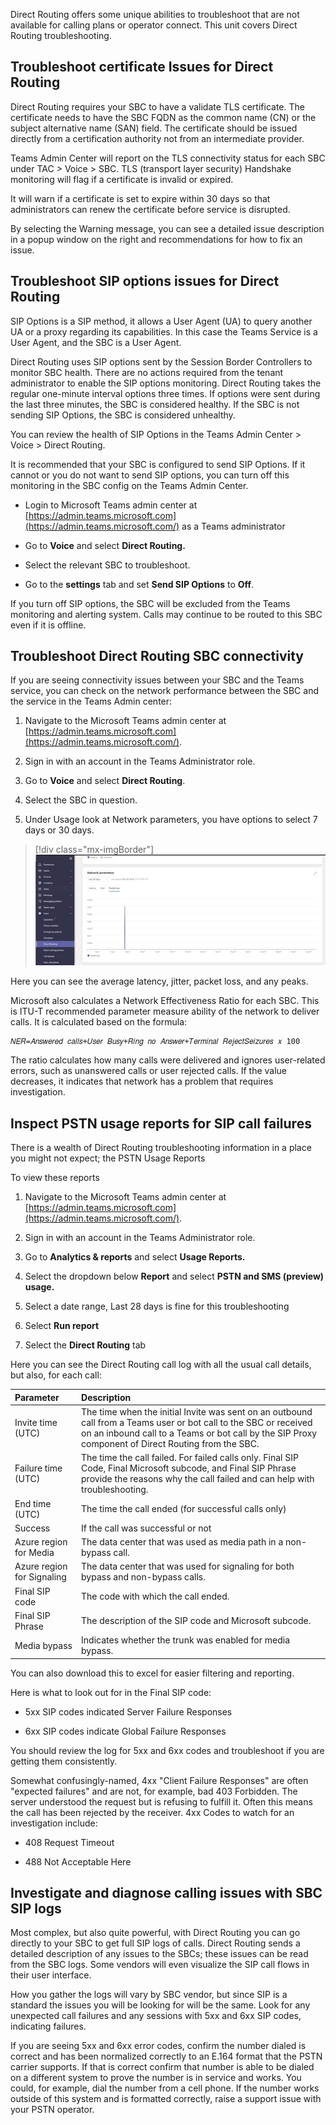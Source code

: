 Direct Routing offers some unique abilities to troubleshoot that are not available for calling plans or operator connect. This unit covers Direct Routing troubleshooting.

## Troubleshoot certificate Issues for Direct Routing

Direct Routing requires your SBC to have a validate TLS certificate. The certificate needs to have the SBC FQDN as the common name (CN) or the subject alternative name (SAN) field. The certificate should be issued directly from a certification authority not from an intermediate provider.

Teams Admin Center will report on the TLS connectivity status for each SBC under TAC > Voice > SBC. TLS (transport layer security) Handshake monitoring will flag if a certificate is invalid or expired.

It will warn if a certificate is set to expire within 30 days so that administrators can renew the certificate before service is disrupted.

By selecting the Warning message, you can see a detailed issue description in a popup window on the right and recommendations for how to fix an issue.

## Troubleshoot SIP options issues for Direct Routing

SIP Options is a SIP method, it allows a User Agent (UA) to query another UA or a proxy regarding its capabilities. In this case the Teams Service is a User Agent, and the SBC is a User Agent.

Direct Routing uses SIP options sent by the Session Border Controllers to monitor SBC health. There are no actions required from the tenant administrator to enable the SIP options monitoring. Direct Routing takes the regular one-minute interval options three times. If options were sent during the last three minutes, the SBC is considered healthy. If the SBC is not sending SIP Options, the SBC is considered unhealthy.

You can review the health of SIP Options in the Teams Admin Center > Voice > Direct Routing.

It is recommended that your SBC is configured to send SIP Options. If it cannot or you do not want to send SIP options, you can turn off this monitoring in the SBC config on the Teams Admin Center.

- Login to Microsoft Teams admin center at [https://admin.teams.microsoft.com](https://admin.teams.microsoft.com/) as a Teams administrator

- Go to **Voice** and select **Direct Routing.**

- Select the relevant SBC to troubleshoot.

- Go to the **settings** tab and set **Send SIP Options** to **Off**.

If you turn off SIP options, the SBC will be excluded from the Teams monitoring and alerting system. Calls may continue to be routed to this SBC even if it is offline.

## Troubleshoot Direct Routing SBC connectivity

If you are seeing connectivity issues between your SBC and the Teams service, you can check on the network performance between the SBC and the service in the Teams Admin center:

1. Navigate to the Microsoft Teams admin center at [https://admin.teams.microsoft.com](https://admin.teams.microsoft.com/).

1. Sign in with an account in the Teams Administrator role.

1. Go to **Voice** and select **Direct Routing**.

1. Select the SBC in question.

1. Under Usage look at Network parameters, you have options to select 7 days or 30 days.

> [!div class="mx-imgBorder"]
> ![Graphical user interface, text, application, email](../media/network-parameters.png)

Here you can see the average latency, jitter, packet loss, and any peaks.

Microsoft also calculates a Network Effectiveness Ratio for each SBC. This is ITU-T recommended parameter measure ability of the network to deliver calls. It is calculated based on the formula:

```console
𝑁𝐸𝑅=𝐴𝑛𝑠𝑤𝑒𝑟𝑒𝑑 𝑐𝑎𝑙𝑙𝑠+𝑈𝑠𝑒𝑟 𝐵𝑢𝑠𝑦+𝑅𝑖𝑛𝑔 𝑛𝑜 𝐴𝑛𝑠𝑤𝑒𝑟+𝑇𝑒𝑟𝑚𝑖𝑛𝑎𝑙 𝑅𝑒𝑗𝑒𝑐𝑡𝑆𝑒𝑖𝑧𝑢𝑟𝑒𝑠 𝑥 100

```

The ratio calculates how many calls were delivered and ignores user-related errors, such as unanswered calls or user rejected calls. If the value decreases, it indicates that network has a problem that requires investigation.

## Inspect PSTN usage reports for SIP call failures

There is a wealth of Direct Routing troubleshooting information in a place you might not expect; the PSTN Usage Reports

To view these reports

1. Navigate to the Microsoft Teams admin center at [https://admin.teams.microsoft.com](https://admin.teams.microsoft.com/).

1. Sign in with an account in the Teams Administrator role.

1. Go to **Analytics & reports** and select **Usage Reports.**

1. Select the dropdown below **Report** and select **PSTN and SMS (preview) usage.**

1. Select a date range, Last 28 days is fine for this troubleshooting

1. Select **Run report**

1. Select the **Direct Routing** tab

Here you can see the Direct Routing call log with all the usual call details, but also, for each call:

| Parameter| Description|
| :--- | :--- |
| Invite time (UTC)| The time when the initial Invite was sent on an outbound call from a Teams user or bot call to the SBC or received on an inbound call to a Teams or bot call by the SIP Proxy component of Direct Routing from the SBC.|
| Failure time (UTC)| The time the call failed. For failed calls only. Final SIP Code, Final Microsoft subcode, and Final SIP Phrase provide the reasons why the call failed and can help with troubleshooting.|
| End time (UTC)| The time the call ended (for successful calls only)|
| Success| If the call was successful or not|
| Azure region for Media| The data center that was used as media path in a non-bypass call.|
| Azure region for Signaling| The data center that was used for signaling for both bypass and non-bypass calls.|
| Final SIP code| The code with which the call ended.|
| Final SIP Phrase| The description of the SIP code and Microsoft subcode.|
| Media bypass| Indicates whether the trunk was enabled for media bypass.|

You can also download this to excel for easier filtering and reporting.

Here is what to look out for in the Final SIP code:

- 5xx SIP codes indicated Server Failure Responses

- 6xx SIP codes indicate Global Failure Responses

You should review the log for 5xx and 6xx codes and troubleshoot if you are getting them consistently.

Somewhat confusingly-named, 4xx "Client Failure Responses" are often "expected failures" and are not, for example, bad 403 Forbidden. The server understood the request but is refusing to fulfill it. Often this means the call has been rejected by the receiver. 4xx Codes to watch for an investigation include:

- 408 Request Timeout

- 488 Not Acceptable Here

## Investigate and diagnose calling issues with SBC SIP logs

Most complex, but also quite powerful, with Direct Routing you can go directly to your SBC to get full SIP logs of calls. Direct Routing sends a detailed description of any issues to the SBCs; these issues can be read from the SBC logs. Some vendors will even visualize the SIP call flows in their user interface.

How you gather the logs will vary by SBC vendor, but since SIP is a standard the issues you will be looking for will be the same. Look for any unexpected call failures and any sessions with 5xx and 6xx SIP codes, indicating failures.

If you are seeing 5xx and 6xx error codes, confirm the number dialed is correct and has been normalized correctly to an E.164 format that the PSTN carrier supports. If that is correct confirm that number is able to be dialed on a different system to prove the number is in service and works. You could, for example, dial the number from a cell phone. If the number works outside of this system and is formatted correctly, raise a support issue with your PSTN operator.


